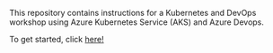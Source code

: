 This repository contains instructions for a Kubernetes and DevOps workshop using Azure Kubernetes Service (AKS) and Azure Devops. 

To get started, click <a href="https://github.com/pelithne/techdays2019/blob/master/workshop.md">here!</a>
